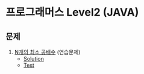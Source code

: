# 프로그래머스 Level2 (JAVA)

## 문제
1. [N개의 최소 공배수](https://programmers.co.kr/learn/courses/30/lessons/12953?language=java) (연습문제)
   - [Solution]() 
   - [Test]()
